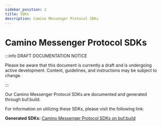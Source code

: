 ```yaml
---
sidebar_position: 2
title: SDKs
description: Camino Messenger Protocol SDKs
---
```


# Camino Messenger Protocol SDKs

:::info DRAFT DOCUMENTATION NOTICE

Please be aware that this document is currently a draft and is undergoing active development. Content, guidelines, and instructions may be subject to change.

:::

Our Camino Messenger Protocol SDKs are documented and generated through buf.build.

For information on utilizing these SDKs, please visit the following link:

**Generated SDKs:** [Camino Messenger Protocol SDKs on buf.build](https://buf.build/chain4travel/camino-messenger-protocol/sdks/main)
